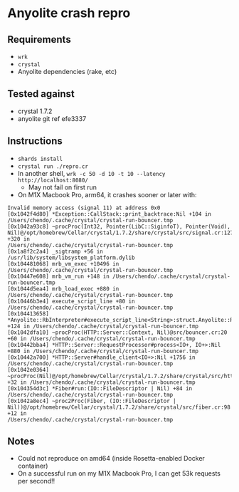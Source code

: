 # Anyolite crash repro

## Requirements

* `wrk`
* `crystal`
* Anyolite dependencies (rake, etc)

## Tested against

* crystal 1.7.2
* anyolite git ref efe3337

## Instructions

* `shards install`
* `crystal run ./repro.cr`
* In another shell, `wrk -c 50 -d 10 -t 10 --latency http://localhost:8080/`
  * May not fail on first run
* On M1X Macbook Pro, arm64, it crashes sooner or later with:

```
Invalid memory access (signal 11) at address 0x0
[0x1042f4d80] *Exception::CallStack::print_backtrace:Nil +104 in /Users/chendo/.cache/crystal/crystal-run-bouncer.tmp
[0x1042a93c8] ~procProc(Int32, Pointer(LibC::SiginfoT), Pointer(Void), Nil)@/opt/homebrew/Cellar/crystal/1.7.2/share/crystal/src/signal.cr:127 +320 in 
/Users/chendo/.cache/crystal/crystal-run-bouncer.tmp
[0x1a8f2c2a4] _sigtramp +56 in /usr/lib/system/libsystem_platform.dylib
[0x104481068] mrb_vm_exec +10496 in /Users/chendo/.cache/crystal/crystal-run-bouncer.tmp
[0x10447e608] mrb_vm_run +148 in /Users/chendo/.cache/crystal/crystal-run-bouncer.tmp
[0x1044d5ea4] mrb_load_exec +880 in /Users/chendo/.cache/crystal/crystal-run-bouncer.tmp
[0x10446b3e4] execute_script_line +80 in /Users/chendo/.cache/crystal/crystal-run-bouncer.tmp
[0x104413658] *Anyolite::RbInterpreter#execute_script_line<String>:struct.Anyolite::RbCore::RbValue +124 in /Users/chendo/.cache/crystal/crystal-run-bouncer.tmp
[0x1042dfa10] ~procProc(HTTP::Server::Context, Nil)@src/bouncer.cr:20 +60 in /Users/chendo/.cache/crystal/crystal-run-bouncer.tmp
[0x10442bba4] *HTTP::Server::RequestProcessor#process<IO+, IO+>:Nil +880 in /Users/chendo/.cache/crystal/crystal-run-bouncer.tmp
[0x10442a700] *HTTP::Server#handle_client<IO+>:Nil +1756 in /Users/chendo/.cache/crystal/crystal-run-bouncer.tmp
[0x1042e0364] ~procProc(Nil)@/opt/homebrew/Cellar/crystal/1.7.2/share/crystal/src/http/server.cr:468 +32 in /Users/chendo/.cache/crystal/crystal-run-bouncer.tmp
[0x104354d3c] *Fiber#run:(IO::FileDescriptor | Nil) +84 in /Users/chendo/.cache/crystal/crystal-run-bouncer.tmp
[0x1042a8ec4] ~proc2Proc(Fiber, (IO::FileDescriptor | Nil))@/opt/homebrew/Cellar/crystal/1.7.2/share/crystal/src/fiber.cr:98 +12 in 
/Users/chendo/.cache/crystal/crystal-run-bouncer.tmp
```

## Notes

* Could not reproduce on amd64 (inside Rosetta-enabled Docker container)
* On a successful run on my M1X Macbook Pro, I can get 53k requests per second!!
